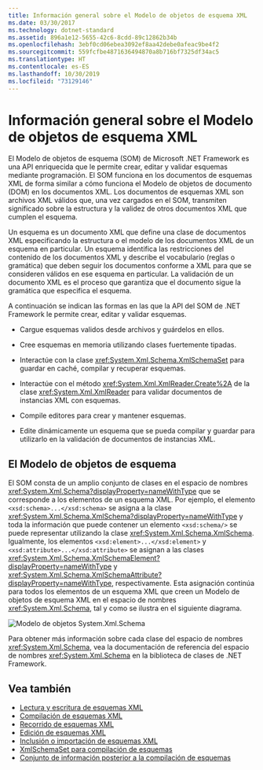 ```yaml
---
title: Información general sobre el Modelo de objetos de esquema XML
ms.date: 03/30/2017
ms.technology: dotnet-standard
ms.assetid: 896a1e12-5655-42c6-8cdd-89c12862b34b
ms.openlocfilehash: 3ebf0cd06ebea3092ef8aa42debe0afeac9be4f2
ms.sourcegitcommit: 559fcfbe4871636494870a8b716bf7325df34ac5
ms.translationtype: HT
ms.contentlocale: es-ES
ms.lasthandoff: 10/30/2019
ms.locfileid: "73129146"
---
```

# <a name="xml-schema-object-model-overview"></a>Información general sobre el Modelo de objetos de esquema XML
El Modelo de objetos de esquema (SOM) de Microsoft .NET Framework es una API enriquecida que le permite crear, editar y validar esquemas mediante programación. El SOM funciona en los documentos de esquemas XML de forma similar a cómo funciona el Modelo de objetos de documento (DOM) en los documentos XML. Los documentos de esquemas XML son archivos XML válidos que, una vez cargados en el SOM, transmiten significado sobre la estructura y la validez de otros documentos XML que cumplen el esquema.  
  
 Un esquema es un documento XML que define una clase de documentos XML especificando la estructura o el modelo de los documentos XML de un esquema en particular. Un esquema identifica las restricciones del contenido de los documentos XML y describe el vocabulario (reglas o gramática) que deben seguir los documentos conforme a XML para que se consideren válidos en ese esquema en particular. La validación de un documento XML es el proceso que garantiza que el documento sigue la gramática que especifica el esquema.  
  
 A continuación se indican las formas en las que la API del SOM de .NET Framework le permite crear, editar y validar esquemas.  
  
- Cargue esquemas validos desde archivos y guárdelos en ellos.  
  
- Cree esquemas en memoria utilizando clases fuertemente tipadas.  
  
- Interactúe con la clase <xref:System.Xml.Schema.XmlSchemaSet> para guardar en caché, compilar y recuperar esquemas.  
  
- Interactúe con el método <xref:System.Xml.XmlReader.Create%2A> de la clase <xref:System.Xml.XmlReader> para validar documentos de instancias XML con esquemas.  
  
- Compile editores para crear y mantener esquemas.  
  
- Edite dinámicamente un esquema que se pueda compilar y guardar para utilizarlo en la validación de documentos de instancias XML.  
  
## <a name="the-schema-object-model"></a>El Modelo de objetos de esquema  
 El SOM consta de un amplio conjunto de clases en el espacio de nombres <xref:System.Xml.Schema?displayProperty=nameWithType> que se corresponde a los elementos de un esquema XML. Por ejemplo, el elemento `<xsd:schema>...</xsd:schema>` se asigna a la clase <xref:System.Xml.Schema.XmlSchema?displayProperty=nameWithType> y toda la información que puede contener un elemento `<xsd:schema/>` se puede representar utilizando la clase <xref:System.Xml.Schema.XmlSchema>. Igualmente, los elementos `<xsd:element>...</xsd:element>` y `<xsd:attribute>...</xsd:attribute>` se asignan a las clases <xref:System.Xml.Schema.XmlSchemaElement?displayProperty=nameWithType> y <xref:System.Xml.Schema.XmlSchemaAttribute?displayProperty=nameWithType>, respectivamente. Esta asignación continúa para todos los elementos de un esquema XML que creen un Modelo de objetos de esquema XML en el espacio de nombres <xref:System.Xml.Schema>, tal y como se ilustra en el siguiente diagrama.  
  
 ![Modelo de objetos System.Xml.Schema](./media/xml-schema-object-model-overview/xml-schema-object-model.gif)  
  
 Para obtener más información sobre cada clase del espacio de nombres <xref:System.Xml.Schema>, vea la documentación de referencia del espacio de nombres <xref:System.Xml.Schema> en la biblioteca de clases de .NET Framework.  
  
## <a name="see-also"></a>Vea también

- [Lectura y escritura de esquemas XML](../../../../docs/standard/data/xml/reading-and-writing-xml-schemas.md)
- [Compilación de esquemas XML](../../../../docs/standard/data/xml/building-xml-schemas.md)
- [Recorrido de esquemas XML](../../../../docs/standard/data/xml/traversing-xml-schemas.md)
- [Edición de esquemas XML](../../../../docs/standard/data/xml/editing-xml-schemas.md)
- [Inclusión o importación de esquemas XML](../../../../docs/standard/data/xml/including-or-importing-xml-schemas.md)
- [XmlSchemaSet para compilación de esquemas](../../../../docs/standard/data/xml/xmlschemaset-for-schema-compilation.md)
- [Conjunto de información posterior a la compilación de esquemas](../../../../docs/standard/data/xml/post-schema-compilation-infoset.md)
